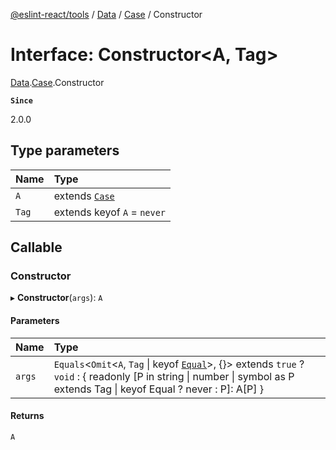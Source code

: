 [@eslint-react/tools](../README.md) / [Data](../modules/Data.md) / [Case](../modules/Data.Case.md) / Constructor

# Interface: Constructor\<A, Tag\>

[Data](../modules/Data.md).[Case](../modules/Data.Case.md).Constructor

**`Since`**

2.0.0

## Type parameters

| Name | Type |
| :------ | :------ |
| `A` | extends [`Case`](Data.Case-1.md) |
| `Tag` | extends keyof `A` = `never` |

## Callable

### Constructor

▸ **Constructor**(`args`): `A`

#### Parameters

| Name | Type |
| :------ | :------ |
| `args` | `Equals`\<`Omit`\<`A`, `Tag` \| keyof [`Equal`](Equal.Equal.md)\>, {}\> extends ``true`` ? `void` : \{ readonly [P in string \| number \| symbol as P extends Tag \| keyof Equal ? never : P]: A[P] } |

#### Returns

`A`
